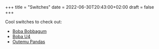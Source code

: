 +++
title = "Switches"
date = 2022-06-30T20:43:00+02:00
draft = false
+++

Cool switches to check out:

-   [Boba Bobbagum](https://it.aliexpress.com/item/1005001985634467.html?gatewayAdapt=glo2ita)
-   [Boba U4](https://it.aliexpress.com/item/1005001809357064.html?gatewayAdapt=glo2ita)
-   [Outemu Pandas](https://it.aliexpress.com/item/1005003891937604.html?spm=a2g0o.detail.1000014.28.41a04bb29AgMYf&gps-id=pcDetailBottomMoreOtherSeller&scm=1007.40050.281175.0&scm_id=1007.40050.281175.0&scm-url=1007.40050.281175.0&pvid=ff6d6d0e-31bd-4fdd-8605-cecc288a96a0&_t=gps-id:pcDetailBottomMoreOtherSeller,scm-url:1007.40050.281175.0,pvid:ff6d6d0e-31bd-4fdd-8605-cecc288a96a0,tpp_buckets:668%232846%238109%231935&pdp_ext_f=%7B%22sku_id%22%3A%2212000027410282470%22%2C%22sceneId%22%3A%2230050%22%7D&pdp_npi=2%40dis%21EUR%21%217.0%21%21%21%21%21%40211b5e2016566155907003572e834c%2112000027410282470%21rec)
